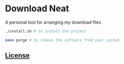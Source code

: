 # Download Neat

A personal tool for arranging my download files

```bash
./install.sh # to install the project
```

```bash
make purge # to remove the software from your system
```

## [License](LICENSE)
